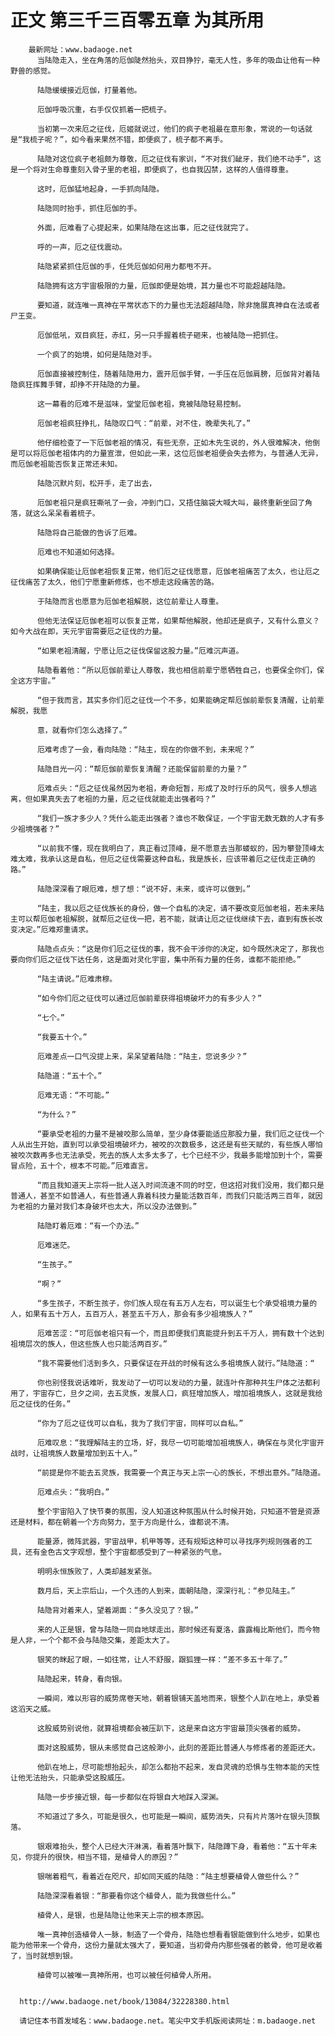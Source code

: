 # 正文 第三千三百零五章 为其所用
        最新网址：www.badaoge.net
          当陆隐走入，坐在角落的厄伽陡然抬头，双目狰狞，毫无人性，多年的吸血让他有一种野兽的感觉。
      
          陆隐缓缓接近厄伽，打量着他。
      
          厄伽呼吸沉重，右手仅仅抓着一把梳子。
      
          当初第一次来厄之征伐，厄姬就说过，他们的疯子老祖最在意形象，常说的一句话就是“我梳子呢？”，如今看来果然不错，即便疯了，梳子都不离手。
      
          陆隐对这位疯子老祖颇为尊敬，厄之征伐有家训，“不对我们龇牙，我们绝不动手”，这是一个将对生命尊重刻入骨子里的老祖，即便疯了，也自我囚禁，这样的人值得尊重。
      
          这时，厄伽猛地起身，一手抓向陆隐。
      
          陆隐同时抬手，抓住厄伽的手。
      
          外面，厄难看了心提起来，如果陆隐在这出事，厄之征伐就完了。
      
          呼的一声，厄之征伐震动。
      
          陆隐紧紧抓住厄伽的手，任凭厄伽如何用力都甩不开。
      
          陆隐拥有这方宇宙极限的力量，厄伽即便是始境，其力量也不可能超越陆隐。
      
          要知道，就连唯一真神在平常状态下的力量也无法超越陆隐，除非施展真神自在法或者尸王变。
      
          厄伽低吼，双目疯狂，赤红，另一只手握着梳子砸来，也被陆隐一把抓住。
      
          一个疯了的始境，如何是陆隐对手。
      
          厄伽直接被控制住，随着陆隐用力，震开厄伽手臂，一手压在厄伽肩膀，厄伽背对着陆隐疯狂挥舞手臂，却挣不开陆隐的力量。
      
          这一幕看的厄难不是滋味，堂堂厄伽老祖，竟被陆隐轻易控制。
      
          厄伽老祖疯狂挣扎，陆隐叹口气：“前辈，对不住，晚辈失礼了。”
      
          他仔细检查了一下厄伽老祖的情况，有些无奈，正如木先生说的，外人很难解决，他倒是可以将厄伽老祖体内的力量宣泄，但如此一来，这位厄伽老祖便会失去修为，与普通人无异，而厄伽老祖能否恢复正常还未知。
      
          陆隐沉默片刻，松开手，走了出去，
      
          厄伽老祖只是疯狂嘶吼了一会，冲到门口，又捂住脑袋大喊大叫，最终重新坐回了角落，就这么呆呆看着梳子。
      
          陆隐将自己能做的告诉了厄难。
      
          厄难也不知道如何选择。
      
          如果确保能让厄伽老祖恢复正常，他们厄之征伐愿意，厄伽老祖痛苦了太久，也让厄之征伐痛苦了太久，他们宁愿重新修炼，也不想走这段痛苦的路。
      
          于陆隐而言也愿意为厄伽老祖解脱，这位前辈让人尊重。
      
          但他无法保证厄伽老祖可以恢复正常，如果帮他解脱，他却还是疯子，又有什么意义？如今大战在即，天元宇宙需要厄之征伐的力量。
      
          “如果老祖清醒，宁愿让厄之征伐保留这股力量。”厄难沉声道。
      
          陆隐看着他：“所以厄伽前辈让人尊敬，我也相信前辈宁愿牺牲自己，也要保全你们，保全这方宇宙。”
      
          “但于我而言，其实多你们厄之征伐一个不多，如果能确定帮厄伽前辈恢复清醒，让前辈解脱，我愿
      
          意，就看你们怎么选择了。”
      
          厄难考虑了一会，看向陆隐：“陆主，现在的你做不到，未来呢？”
      
          陆隐目光一闪：“帮厄伽前辈恢复清醒？还能保留前辈的力量？”
      
          厄难点头：“厄之征伐虽然因为老祖，寿命短暂，形成了及时行乐的风气，很多人想逃离，但如果真失去了老祖的力量，厄之征伐就能走出强者吗？”
      
          “我们一族才多少人？凭什么能走出强者？谁也不敢保证，一个宇宙无数无数的人才有多少祖境强者？”
      
          “以前我不懂，现在我明白了，真正看过顶峰，是不愿意去当那蝼蚁的，因为攀登顶峰太难太难，我承认这是自私，但厄之征伐需要这种自私，我是族长，应该带着厄之征伐走正确的路。”
      
          陆隐深深看了眼厄难，想了想：“说不好，未来，或许可以做到。”
      
          “陆主，我以厄之征伐族长的身份，做一个自私的决定，请不要改变厄伽老祖，若未来陆主可以帮厄伽老祖解脱，就帮厄之征伐一把，若不能，就请让厄之征伐继续下去，直到有族长改变决定。”厄难郑重请求。
      
          陆隐点点头：“这是你们厄之征伐的事，我不会干涉你的决定，如今既然决定了，那我也要向你们厄之征伐下达任务，这是面对灵化宇宙，集中所有力量的任务，谁都不能拒绝。”
      
          “陆主请说。”厄难肃穆。
      
          “如今你们厄之征伐可以通过厄伽前辈获得祖境破坏力的有多少人？”
      
          “七个。”
      
          “我要五十个。”
      
          厄难差点一口气没提上来，呆呆望着陆隐：“陆主，您说多少？”
      
          陆隐道：“五十个。”
      
          厄难无语：“不可能。”
      
          “为什么？”
      
          “要承受老祖的力量不是被咬那么简单，至少身体要能适应那股力量，我们厄之征伐一个人从出生开始，直到可以承受祖境破坏力，被咬的次数极多，这还是有些天赋的，有些族人哪怕被咬次数再多也无法承受，死去的族人太多太多了，七个已经不少，我最多能增加到十个，需要冒点险，五十个，根本不可能。”厄难直言。
      
          “而且我知道天上宗将一批人送入时间流速不同的时空，但这招对我们没用，我们都只是普通人，甚至不如普通人，有些普通人靠着科技力量能活数百年，而我们只能活两三百年，就因为老祖的力量对我们本身破坏也太大，所以没办法做到。”
      
          陆隐盯着厄难：“有一个办法。”
      
          厄难迷茫。
      
          “生孩子。”
      
          “啊？”
      
          “多生孩子，不断生孩子，你们族人现在有五万人左右，可以诞生七个承受祖境力量的人，如果有五十万人，五百万人，甚至五千万人，那会有多少祖境族人？”
      
          厄难苦涩：“可厄伽老祖只有一个，而且即便我们真能提升到五千万人，拥有数十个达到祖境层次的族人，但这些族人也只能活两百岁。”
      
          “我不需要他们活到多久，只要保证在开战的时候有这么多祖境族人就行。”陆隐道：“
      
          你也别怪我说话难听，我发动了一切可以发动的力量，就连叶仵那种共生尸体之法都利用了，宇宙存亡，旦夕之间，去五灵族，发展人口，疯狂增加族人，增加祖境族人，这就是我给厄之征伐的任务。”
      
          “你为了厄之征伐可以自私，我为了我们宇宙，同样可以自私。”
      
          厄难叹息：“我理解陆主的立场，好，我尽一切可能增加祖境族人，确保在与灵化宇宙开战时，让祖境族人数量增加到五十人。”
      
          “前提是你不能去五灵族，我需要一个真正与天上宗一心的族长，不想出意外。”陆隐道。
      
          厄难点头：“我明白。”
      
          整个宇宙陷入了快节奏的氛围，没人知道这种氛围从什么时候开始，只知道不管是资源还是材料，都在朝着一个方向努力，至于方向是什么，谁都说不清。
      
          能量源，微阵武器，宇宙战甲，机甲等等，还有规矩这种可以寻找序列规则强者的工具，还有金色古文字观想，整个宇宙都感受到了一种紧张的气息。
      
          明明永恒族败了，人类却越发紧张。
      
          数月后，天上宗后山，一个久违的人到来，面朝陆隐，深深行礼：“参见陆主。”
      
          陆隐背对着来人，望着湖面：“多久没见了？银。”
      
          来的人正是银，曾与陆隐一同自地球走出，那时候还有夏洛，露露梅比斯他们，而今物是人非，一个个都不会与陆隐交集，差距太大了。
      
          银笑的眯起了眼，一如往常，让人不舒服，跟狐狸一样：“差不多五十年了。”
      
          陆隐起来，转身，看向银。
      
          一瞬间，难以形容的威势席卷天地，朝着银铺天盖地而来，银整个人趴在地上，承受着这滔天之威。
      
          这股威势别说他，就算祖境都会被压趴下，这是来自这方宇宙最顶尖强者的威势。
      
          面对这股威势，银从未感觉自己这般渺小，此刻的差距比普通人与修炼者的差距还大。
      
          他趴在地上，尽可能想抬起头，却怎么都抬不起来，发自灵魂的恐惧与生物本能的天性让他无法抬头，只能承受这股威压。
      
          陆隐一步步接近银，每一步都似在将银自大地踩入深渊。
      
          不知道过了多久，可能是很久，也可能是一瞬间，威势消失，只有片片落叶在银头顶飘落。
      
          银艰难抬头，整个人已经大汗淋漓，看着落叶飘下，陆隐蹲下身，看着他：“五十年未见，你提升的很快，相当不错，是植骨人的原因？”
      
          银喘着粗气，看着近在咫尺，却如同天威的陆隐：“陆主想要植骨人做些什么？”
      
          陆隐深深看着银：“那要看你这个植骨人，能为我做些什么。”
      
          植骨人，是银，也是陆隐让他来天上宗的根本原因。
      
          唯一真神创造植骨人一脉，制造了一个骨舟，陆隐也想看看银能做到什么地步，如果也能为他带来一个骨舟，这份力量就太强大了，要知道，当初骨舟内那些强者的骸骨，他可是收着了，当时就想到银。
      
          植骨可以被唯一真神所用，也可以被任何植骨人所用。
      
      
      http://www.badaoge.net/book/13084/32228380.html
      
      请记住本书首发域名：www.badaoge.net。笔尖中文手机版阅读网址：m.badaoge.net